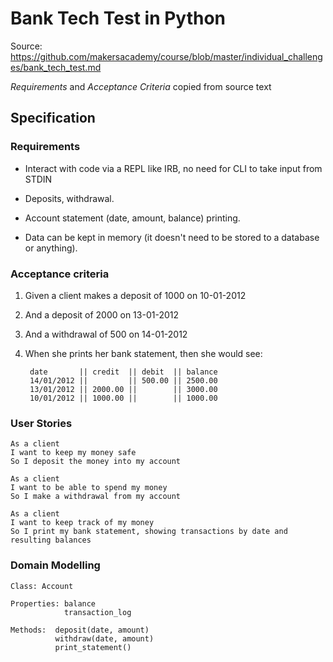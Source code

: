 # Bank Tech Test in Python

Source: <https://github.com/makersacademy/course/blob/master/individual_challenges/bank_tech_test.md>

*Requirements* and *Acceptance Criteria* copied from source text

## Specification

### Requirements

* Interact with code via a REPL like IRB, no need for CLI to take input from STDIN

* Deposits, withdrawal.

* Account statement (date, amount, balance) printing.

* Data can be kept in memory (it doesn't need to be stored to a database or anything).

### Acceptance criteria

1. Given a client makes a deposit of 1000 on 10-01-2012
2. And a deposit of 2000 on 13-01-2012
3. And a withdrawal of 500 on 14-01-2012  
4. When she prints her bank statement, then she would see:

        date       || credit  || debit  || balance
        14/01/2012 ||         || 500.00 || 2500.00
        13/01/2012 || 2000.00 ||        || 3000.00
        10/01/2012 || 1000.00 ||        || 1000.00

### User Stories

    As a client
    I want to keep my money safe
    So I deposit the money into my account

    As a client
    I want to be able to spend my money
    So I make a withdrawal from my account

    As a client
    I want to keep track of my money
    So I print my bank statement, showing transactions by date and resulting balances

### Domain Modelling

    Class: Account

    Properties: balance
                transaction_log

    Methods:  deposit(date, amount)
              withdraw(date, amount)
              print_statement()
